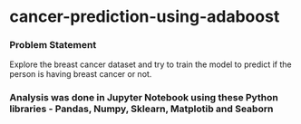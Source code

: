 # cancer-prediction-using-adaboost

### Problem Statement
Explore the breast cancer dataset and try to train the model to predict if the person is having breast cancer or not.

### Analysis was done in Jupyter Notebook using these Python libraries - Pandas, Numpy, Sklearn, Matplotib and Seaborn
